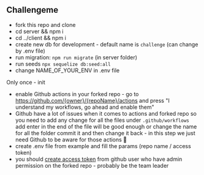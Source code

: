 ## Challengeme


- fork this repo and clone
- cd server && npm i
- cd ../client && npm i
- create new db for development - default name is `challenge` (can change by .env file)
- run migration: `npm run migrate` (in server folder)
- run seeds `npx sequelize db:seed:all`
- change NAME_OF_YOUR_ENV in .env file

Only once - init
- enable Github actions in your forked repo - go to https://github.com/{owner}/{repoName}/actions and press "I understand my workflows, go ahead and enable them"
- Github have a lot of issues when it comes to actions and forked repo so you need to add any change for all the files under `.github/workflows` add enter in the end of the file will be good enough or change the name for all the folder commit it and then change it back - in this step we just need Github to be aware for those actions 🥵
- create .env file from example and fill the params (repo name / access token)
- you should [create access token](https://docs.github.com/en/free-pro-team@latest/github/authenticating-to-github/creating-a-personal-access-token) from github user who have admin permission on the forked repo - probably be the team leader




